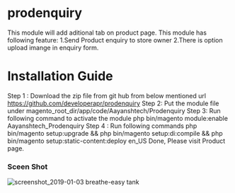 # prodenquiry
This module will add aditional tab on product page.
This module has following feature:
1.Send Product enquiry to store owner
2.There is option upload imange in enquiry form.
# Installation Guide 

Step 1 :
Download the zip file from git hub from below mentioned url
https://github.com/developerapr/prodenquiry
Step 2: Put the module file under magento_root_dir/app/code/Aayanshtech/Prodenquiry
Step 3: Run following command to activate the module
php bin/magento module:enable Aayanshtech_Prodenquiry
Step 4 : Run following commands
php bin/magento setup:upgrade &&
php bin/magento setup:di:compile && php bin/magento setup:static-content:deploy
en_US
Done, Please visit Product page.

### Sceen Shot
![screenshot_2019-01-03 breathe-easy tank](https://user-images.githubusercontent.com/44453922/50625343-90ef2180-0f4d-11e9-9764-d54cec4e5d8b.png)
